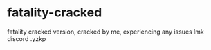 # fatality-cracked
fatality cracked version, cracked by me, experiencing any issues lmk discord .yzkp
